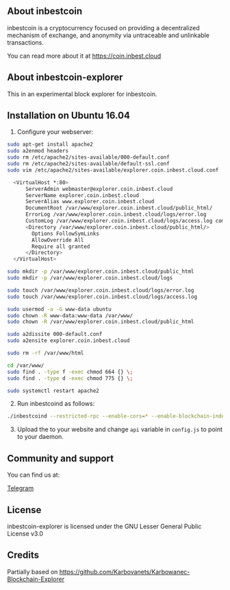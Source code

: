 ## About inbestcoin

inbestcoin is a cryptocurrency focused on providing a decentralized mechanism of exchange, and anonymity via untraceable and unlinkable transactions.

You can read more about it at https://coin.inbest.cloud

## About inbestcoin-explorer

This in an experimental block explorer for inbestcoin.

## Installation on Ubuntu 16.04
1) Configure your webserver:

```bash
sudo apt-get install apache2
sudo a2enmod headers
sudo rm /etc/apache2/sites-available/000-default.conf
sudo rm /etc/apache2/sites-available/default-ssl.conf
sudo vim /etc/apache2/sites-available/explorer.coin.inbest.cloud.conf

  <VirtualHost *:80>
      ServerAdmin webmaster@explorer.coin.inbest.cloud
      ServerName explorer.coin.inbest.cloud
      ServerAlias www.explorer.coin.inbest.cloud
      DocumentRoot /var/www/explorer.coin.inbest.cloud/public_html/
      ErrorLog /var/www/explorer.coin.inbest.cloud/logs/error.log
      CustomLog /var/www/explorer.coin.inbest.cloud/logs/access.log combined
      <Directory /var/www/explorer.coin.inbest.cloud/public_html/>
        Options FollowSymLinks
        AllowOverride All
        Require all granted
      </Directory>
  </VirtualHost>

sudo mkdir -p /var/www/explorer.coin.inbest.cloud/public_html
sudo mkdir -p /var/www/explorer.coin.inbest.cloud/logs

sudo touch /var/www/explorer.coin.inbest.cloud/logs/error.log
sudo touch /var/www/explorer.coin.inbest.cloud/logs/access.log

sudo usermod -a -G www-data ubuntu
sudo chown -R www-data:www-data /var/www/
sudo chown -R /var/www/explorer.coin.inbest.cloud/public_html

sudo a2dissite 000-default.conf
sudo a2ensite explorer.coin.inbest.cloud

sudo rm -rf /var/www/html

cd /var/www/
sudo find . -type f -exec chmod 664 {} \;
sudo find . -type d -exec chmod 775 {} \;

sudo systemctl restart apache2
```

2) Run inbestcoind as follows:
```bash
./inbestcoind --restricted-rpc --enable-cors=* --enable-blockchain-indexes --rpc-bind-ip=0.0.0.0 --rpc-bind-port=27175
```
3) Upload the to your website and change `api` variable in `config.js` to point to your daemon.

## Community and support

You can find us at:

[Telegram](https://t.me/inbestcoin)

## License

inbestcoin-explorer is licensed under the GNU Lesser General Public License v3.0

## Credits

Partially based on https://github.com/Karbovanets/Karbowanec-Blockchain-Explorer
